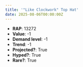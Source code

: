 ```yaml
---
title: '"Like Clockwork" Top Hat'
date: 2025-08-06T00:00:00Z
---
```

- **RAP**: 13272
- **Value**: -1
- **Demand level**: -1
- **Trend**: -1
- **Projected?**: True
- **Hyped?**: True
- **Rare?**: True
